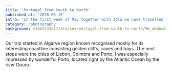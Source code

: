 ```yaml
---
title: 'Portugal from South to North'
published_at: '2018-05-15'
intro: 'In the first week of May together with Jola we have travelled to Portugal. The trip gave us an opportunity to visit a new country and visit some friends studying in Lisbon and Coimbra. Such a short trip let us only touch the surface of this gorgeous country, but even this made me think that it is one of the most beautiful places I have ever seen.'
category: 'photography'
background: v1663433617/stories/portugal-from-south-to-north/96_wbduw6.jpg
---
```


Our trip started in Algarve region known recognised mostly for its interesting coastline consisting golden cliffs, caves and bays. The next stops were the cities of Lisbon, Coimbra and Porto. I was especially impressed by wonderful Porto, located right by the Atlantic Ocean by the river Douro.

<photo-lazy src="https://res.cloudinary.com/lukaszrados/image/upload/v1663433619/stories/portugal-from-south-to-north/92_vdpevy.jpg" padding-bottom="66.666"></photo-lazy>

<two-columns>
  <photo-lazy src="https://res.cloudinary.com/lukaszrados/image/upload/v1663433619/stories/portugal-from-south-to-north/93_pleysw.jpg" padding-bottom="150"></photo-lazy>

  <photo-lazy src="https://res.cloudinary.com/lukaszrados/image/upload/v1663433617/stories/portugal-from-south-to-north/94_mppyvy.jpg" padding-bottom="150"></photo-lazy>
</two-columns>

<photo-lazy src="https://res.cloudinary.com/lukaszrados/image/upload/v1663433617/stories/portugal-from-south-to-north/95_lelmig.jpg" padding-bottom="150"></photo-lazy>

<photo-lazy src="https://res.cloudinary.com/lukaszrados/image/upload/v1663433617/stories/portugal-from-south-to-north/96_wbduw6.jpg" padding-bottom="66.666"></photo-lazy>

<photo-lazy src="https://res.cloudinary.com/lukaszrados/image/upload/v1663433617/stories/portugal-from-south-to-north/97_xb6id0.jpg" padding-bottom="66.666"></photo-lazy>

<photo-lazy src="https://res.cloudinary.com/lukaszrados/image/upload/v1663433617/stories/portugal-from-south-to-north/98_t3nzw4.jpg" padding-bottom="66.666"></photo-lazy>

<photo-lazy src="https://res.cloudinary.com/lukaszrados/image/upload/v1663433617/stories/portugal-from-south-to-north/99_amnaah.jpg" padding-bottom="66.666"></photo-lazy>

<photo-lazy src="https://res.cloudinary.com/lukaszrados/image/upload/v1663433617/stories/portugal-from-south-to-north/100_qk48xu.jpg" padding-bottom="66.666"></photo-lazy>

<photo-lazy src="https://res.cloudinary.com/lukaszrados/image/upload/v1663433617/stories/portugal-from-south-to-north/101_t37ovd.jpg" padding-bottom="66.666"></photo-lazy>

<photo-lazy src="https://res.cloudinary.com/lukaszrados/image/upload/v1663433617/stories/portugal-from-south-to-north/102_t3mi1s.jpg" padding-bottom="66.666"></photo-lazy>

<two-columns>
  <photo-lazy src="https://res.cloudinary.com/lukaszrados/image/upload/v1663433618/stories/portugal-from-south-to-north/103_awtxhw.jpg" padding-bottom="66.666"></photo-lazy>

  <photo-lazy src="https://res.cloudinary.com/lukaszrados/image/upload/v1663433618/stories/portugal-from-south-to-north/104_j5cjt4.jpg" padding-bottom="66.666"></photo-lazy>
</two-columns>

<photo-lazy src="https://res.cloudinary.com/lukaszrados/image/upload/v1663433618/stories/portugal-from-south-to-north/106_bqa7wp.jpg" padding-bottom="66.666"></photo-lazy>

<photo-lazy src="https://res.cloudinary.com/lukaszrados/image/upload/v1663433618/stories/portugal-from-south-to-north/107_adqefm.jpg" padding-bottom="56.25"></photo-lazy>

<photo-lazy src="https://res.cloudinary.com/lukaszrados/image/upload/v1663433618/stories/portugal-from-south-to-north/108_pjufmm.jpg" padding-bottom="150"></photo-lazy>

<photo-lazy src="https://res.cloudinary.com/lukaszrados/image/upload/v1663433618/stories/portugal-from-south-to-north/109_khd6xf.jpg" padding-bottom="150"></photo-lazy>

<photo-lazy src="https://res.cloudinary.com/lukaszrados/image/upload/v1663433618/stories/portugal-from-south-to-north/110_xmv6ec.jpg" padding-bottom="150"></photo-lazy>

<photo-lazy src="https://res.cloudinary.com/lukaszrados/image/upload/v1663433618/stories/portugal-from-south-to-north/111_ssu6ap.jpg" padding-bottom="66.666"></photo-lazy>

<photo-lazy src="https://res.cloudinary.com/lukaszrados/image/upload/v1663433619/stories/portugal-from-south-to-north/112_afz8fe.jpg" padding-bottom="66.666"></photo-lazy>

<photo-lazy src="https://res.cloudinary.com/lukaszrados/image/upload/v1663433619/stories/portugal-from-south-to-north/113_eatqga.jpg" padding-bottom="66.666"></photo-lazy>

<photo-lazy src="https://res.cloudinary.com/lukaszrados/image/upload/v1663433619/stories/portugal-from-south-to-north/114_ohgew7.jpg" padding-bottom="66.666"></photo-lazy>

<photo-lazy src="https://res.cloudinary.com/lukaszrados/image/upload/v1663433619/stories/portugal-from-south-to-north/115_ym3fzs.jpg" padding-bottom="66.666"></photo-lazy>
